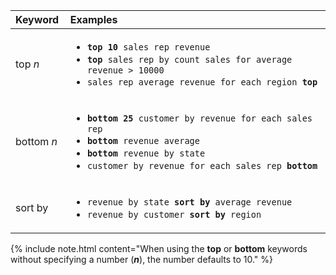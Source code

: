 <table>
   <colgroup>
      <col style="width:5%" />
      <col style="width:75%" />
   </colgroup>
   <thead class="thead" style="text-align:left;">
      <tr>
         <th>Keyword</th>
         <th>Examples</th>
      </tr>
   </thead>
   <tbody class="tbody">
      <tr>
         <td>top <i>n</i></td>
         <td>
          <ul><li><code><b>top 10</b> sales rep revenue</code></li>
          <li><code><b>top</b> sales rep by count sales for average revenue > 10000</code></li>
          <li><code>sales rep average revenue for each region <b>top</b> </code></li> </ul>
         </td>
      </tr>
      <tr>
         <td>bottom <i>n</i></td>
         <td>
            <ul><li><code><b>bottom 25</b> customer by revenue for each sales rep</code></li>
            <li><code><b>bottom</b> revenue average</code></li>
            <li><code><b>bottom</b> revenue by state</code></li>
            <li><code>customer by revenue for each sales rep <b>bottom</b></code></li></ul>
         </td>
      </tr>
      <tr>
         <td>sort by</td>
         <td>
            <ul>
            <li><code>revenue by state <b>sort by</b> average revenue</code></li>
            <li><code>revenue by customer <b>sort by</b> region</code></li>
            </ul>
         </td>
      </tr>
   </tbody>
</table>
{% include note.html content="When using the <b>top</b> or <b>bottom</b> keywords without specifying a number (<b><i>n</i></b>), the number defaults to 10." %}
